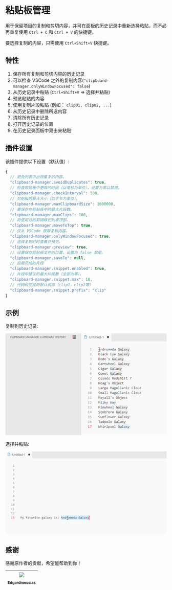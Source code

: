 # 粘贴板管理

用于保留项目的复制和剪切内容，并可在面板的历史记录中重新选择粘贴，而不必再重复使用 `Ctrl + C` 和 `Ctrl + V` 的快捷键。

要选择复制的内容，只需使用 `Ctrl+Shift+V` 快捷键。

## 特性

1. 保存所有复制和剪切内容的历史记录
1. 可以检查 VSCode 之外的复制内容(`"clipboard-manager.onlyWindowFocused": false`)
1. 从历史记录中粘贴 (`Ctrl+Shift+V` => 选择并粘贴)
1. 预览粘贴的内容
1. 使用复制片段粘贴 (例如： `clip01, clip02, ...`)
1. 从历史记录中删除所选内容
1. 清除所有历史记录
1. 打开历史记录的位置
1. 在历史记录面板中双击来粘贴

## 插件设置

该插件提供以下设置（默认值）:

```js
{
  // 避免列表中出现重复的内容。
  "clipboard-manager.avoidDuplicates": true,
  // 检查剪贴板中更改的时间（以毫秒为单位），设置为零以禁用。
  "clipboard-manager.checkInterval": 500,
  // 剪贴板的最大大小（以字节为单位）。
  "clipboard-manager.maxClipboardSize": 1000000,
  // 要保存在剪贴板中的最大片段数。
  "clipboard-manager.maxClips": 100,
  // 将使用过的剪辑移到列表顶部。
  "clipboard-manager.moveToTop": true,
  // 仅从 VSCode 获取复制内容。
  "clipboard-manager.onlyWindowFocused": true,
  // 选择复制时时查看并预览。
  "clipboard-manager.preview": true,
  // 设置保存剪贴板文件的位置，设置为 false 禁用。
  "clipboard-manager.saveTo": null,
  // 启用完成的片段
  "clipboard-manager.snippet.enabled": true,
  // 片段中建议的最大片段数（全部为零）。
  "clipboard-manager.snippet.max": 10,
  // 代码段完成的默认前缀（clip1，clip2等）
  "clipboard-manager.snippet.prefix": "clip"
}
```

## 示例

复制到历史记录:

![Clipboard Manager - Copy](screenshots/copy.gif)

选择并粘贴:

![Clipboard Manager - Pick and Paste](screenshots/pick-and-paste.gif)

## 感谢

感谢原作者的贡献，希望能帮助到你！

| [<img src="https://avatars3.githubusercontent.com/u/1530997?s=400&v=4" width="60px;"/><br /><sub>Edgardmessias</sub>](https://github.com/edgardmessias) | 
|-|